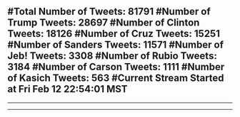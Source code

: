 #Total Number of Tweets: 81791 
#Number of Trump Tweets: 28697
#Number of Clinton Tweets: 18126
#Number of Cruz Tweets: 15251
#Number of Sanders Tweets: 11571
#Number of Jeb! Tweets: 3308
#Number of Rubio Tweets: 3184
#Number of Carson Tweets: 1111
#Number of Kasich Tweets: 563
#Current Stream Started at Fri Feb 12 22:54:01 MST
---
---
---

